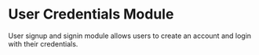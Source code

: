 # User Credentials Module
User signup and signin module allows users to create an account and login with their credentials.
